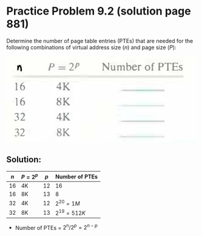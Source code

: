 # Practice Problem 9.2 (solution page 881)
Determine the number of page table entries (PTEs) that are needed for the following combinations of virtual address size ($n$) and page size ($P$):

![](./images/9.2.png)

## Solution:

$n$|$P=2^p$|$p$|Number of PTEs
-|-|-|-
16|4K|12|16
16|8K|13|8
32|4K|12|$2^{20}=1M$
32|8K|13|$2^{19}=512K$

- Number of PTEs = $2^n / 2^p = 2^{n-p}$